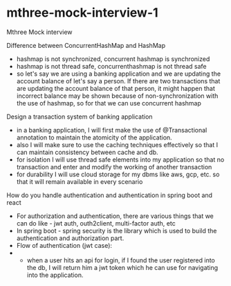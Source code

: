 # mthree-mock-interview-1
Mthree Mock interview

Difference between ConcurrentHashMap and HashMap
- hashmap is not synchronized, concurrent hashmap is synchronized
- hashmap is not thread safe, concurrenthashmap is not thread safe
- so let's say we are using a banking application and we are updating the account balance of let's say a person. If there are two transactions that are updating the account balance of that person, it might happen that incorrect balance may be shown because of non-synchronization with the use of hashmap, so for that we can use concurrent hashmap

Design a transaction system of banking application
- in a banking application, I will first make the use of @Transactional annotation to maintain the atomicity of the application.
- also I will make sure to use the caching techniques effectively so that I can maintain consistency between cache and db.
- for isolation I will use thread safe elements into my application so that no transaction and enter and modify the working of another transaction
- for durability I will use cloud storage for my dbms like aws, gcp, etc. so that it will remain available in every scenario

How do you handle authentication and authentication in spring boot and react
- For authorization and authentication, there are various things that we can do like - jwt auth, outh2client, multi-factor auth, etc
- In spring boot - spring security is the library which is used to build the authentication and authorization part.
- Flow of authentication (jwt case):
-   - when a user hits an api for login, if I found the user registered into the db, I will return him a jwt token which he can use for navigating into the application.
